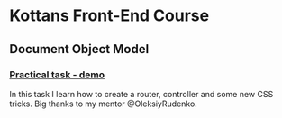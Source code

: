 # Kottans Front-End Course

## Document Object Model

### [Practical task - demo](https://kurosavaakira.github.io/kottans-frontend/task_js_dom/practical_task/)

In this task I learn how to create a router, controller and some new CSS tricks. Big thanks to my mentor @OleksiyRudenko.